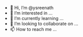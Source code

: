 - 👋 Hi, I’m @ysreenath
- 👀 I’m interested in ...
- 🌱 I’m currently learning ...
- 💞️ I’m looking to collaborate on ...
- 📫 How to reach me ...

<!---
ysreenath/ysreenath is a ✨ special ✨ repository because its `README.md` (this file) appears on your GitHub profile.
You can click the Preview link to take a look at your changes.
--->
